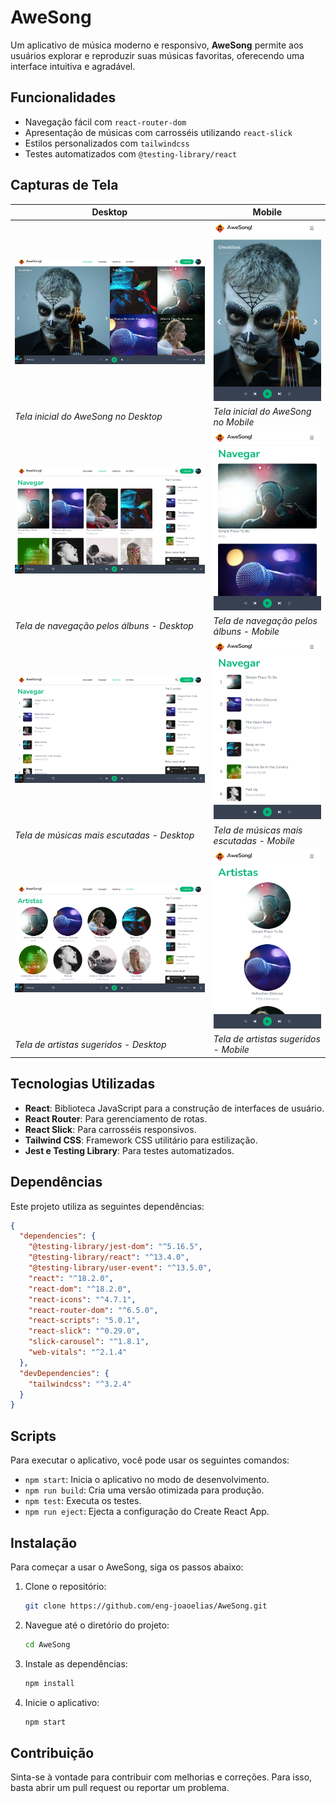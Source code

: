 # AweSong

Um aplicativo de música moderno e responsivo, **AweSong** permite aos usuários explorar e reproduzir suas músicas favoritas, oferecendo uma interface intuitiva e agradável.

## Funcionalidades

- Navegação fácil com `react-router-dom`
- Apresentação de músicas com carrosséis utilizando `react-slick`
- Estilos personalizados com `tailwindcss`
- Testes automatizados com `@testing-library/react`

## Capturas de Tela

| Desktop                                             | Mobile                                             |
|----------------------------------------------------|---------------------------------------------------|
| ![Tela Inicial](screenshots/start-desktop.png)    | ![Tela Inicial Mobile](screenshots/start-mobile.png)  |
| *Tela inicial do AweSong no Desktop*               | *Tela inicial do AweSong no Mobile*               |
| ![Tela de navegação pelos álbuns - Desktop](screenshots/browse-desktop.png) | ![Tela de navegação pelos álbuns - Mobile](screenshots/browse-mobile.png) |
| *Tela de navegação pelos álbuns - Desktop*         | *Tela de navegação pelos álbuns - Mobile*         |
| ![Tela de músicas mais escutadas - Desktop](screenshots/more-listened-songs-desktop.png) | ![Tela de músicas mais escutadas - Mobile](screenshots/more-listened-songs-mobile.png) |
| *Tela de músicas mais escutadas - Desktop*         | *Tela de músicas mais escutadas - Mobile*         |
| ![Tela de artistas sugeridos - Desktop](screenshots/artists-desktop.png) | ![Tela de artistas sugeridos - Mobile](screenshots/artists-mobile.png) |
| *Tela de artistas sugeridos - Desktop*         | *Tela de artistas sugeridos - Mobile*         |


## Tecnologias Utilizadas

- **React**: Biblioteca JavaScript para a construção de interfaces de usuário.
- **React Router**: Para gerenciamento de rotas.
- **React Slick**: Para carrosséis responsivos.
- **Tailwind CSS**: Framework CSS utilitário para estilização.
- **Jest e Testing Library**: Para testes automatizados.

## Dependências

Este projeto utiliza as seguintes dependências:

```json
{
  "dependencies": {
    "@testing-library/jest-dom": "^5.16.5",
    "@testing-library/react": "^13.4.0",
    "@testing-library/user-event": "^13.5.0",
    "react": "^18.2.0",
    "react-dom": "^18.2.0",
    "react-icons": "^4.7.1",
    "react-router-dom": "^6.5.0",
    "react-scripts": "5.0.1",
    "react-slick": "^0.29.0",
    "slick-carousel": "^1.8.1",
    "web-vitals": "^2.1.4"
  },
  "devDependencies": {
    "tailwindcss": "^3.2.4"
  }
}
```

## Scripts

Para executar o aplicativo, você pode usar os seguintes comandos:

- `npm start`: Inicia o aplicativo no modo de desenvolvimento.
- `npm run build`: Cria uma versão otimizada para produção.
- `npm test`: Executa os testes.
- `npm run eject`: Ejecta a configuração do Create React App.

## Instalação

Para começar a usar o AweSong, siga os passos abaixo:

1. Clone o repositório:
   ```bash
   git clone https://github.com/eng-joaoelias/AweSong.git
   ```
2. Navegue até o diretório do projeto:
   ```bash
   cd AweSong
   ```
3. Instale as dependências:
   ```bash
   npm install
   ```
4. Inicie o aplicativo:
   ```bash
   npm start
   ```

## Contribuição

Sinta-se à vontade para contribuir com melhorias e correções. Para isso, basta abrir um pull request ou reportar um problema.
